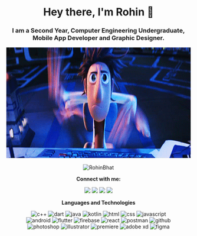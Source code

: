 <h1 align = "center">Hey there, I'm Rohin 👋</h1>
<h3 align = "center">I am a Second Year, Computer Engineering Undergraduate, Mobile App Developer and Graphic Designer.</h3>

<p align = "center">
	<img src = "typing.gif" width = "500">
</p>
<p align = "center">
	<img src = "https://komarev.com/ghpvc/?username=RohinBhat&color=blue&style=flat" alt="RohinBhat"></a>
</p>

<p align = "center">
	<strong>Connect with me:</strong>
</p>
<p align = "center">
	<a href = "https://www.linkedin.com/in/rohin-bhat-a2a9a5192/" target = "_blank"><img src = "https://img.shields.io/badge/-LinkedIn-0077B5?style=for-the-badge&logo=linkedin&logoColor=white"></a>
	<a href = "https://www.instagram.com/baronhere/" target = "_blank"><img src = "https://img.shields.io/badge/Instagram-E4405F?style=for-the-badge&logo=instagram&logoColor=white"></a>
	<a href = "https://dribbble.com/bhatrohin" target = "_blank"><img src = "https://img.shields.io/badge/Dribbble-EA4C89?style=for-the-badge&logo=dribbble&logoColor=white"></a>
  <a href = "mailto:bhatrohin003@gmail.com/" target = "_blank"><img src = "https://img.shields.io/badge/-Gmail-D14836?style=for-the-badge&logo=gmail&logoColor=white"></a>
</p>

<p align = "center">
	<strong>Languages and Technologies</strong>
</p>
<p align = "center">
	<img src="https://img.shields.io/badge/C%2B%2B-00599C?style=for-the-badge&logo=c%2B%2B&logoColor=white" alt="c++" />
	<img src="https://img.shields.io/badge/Dart-3FC5FF?&style=for-the-badge&logo=dart&logoColor=00579d" alt="dart" />
	<img src="https://img.shields.io/badge/Java-ED2025?style=for-the-badge&logo=java&logoColor=white" alt="java" />
	<img src="https://img.shields.io/badge/Kotlin-F4750E?&style=for-the-badge&logo=kotlin&logoColor=white" alt="kotlin" />
	<img src="https://img.shields.io/badge/HTML-E34F26?style=for-the-badge&logo=html5&logoColor=white" alt="html" />
	<img src="https://img.shields.io/badge/CSS-1572B6?style=for-the-badge&logo=css3&logoColor=white" alt="css" />
	<img src="https://img.shields.io/badge/JavaScript-323330?style=for-the-badge&logo=javascript&logoColor=F7DF1E" alt="javascript" />
	<br/>
	<img src="https://img.shields.io/badge/Android-3DDC84?style=for-the-badge&logo=android&logoColor=white" alt="android" />
	<img src="https://img.shields.io/badge/Flutter-02569B?style=for-the-badge&logo=flutter&logoColor=white" alt="flutter" />
	<img src="https://img.shields.io/badge/Firebase-323330?style=for-the-badge&logo=firebase&logoColor=ffca28" alt="firebase" />
	<img src="https://img.shields.io/badge/React-20232A?style=for-the-badge&logo=react&logoColor=61DAFB" alt="react" />
	<img src="https://img.shields.io/badge/Postman-FF6C37?style=for-the-badge&logo=Postman&logoColor=white" alt="postman" />
	<img src="https://img.shields.io/badge/GitHub-100000?style=for-the-badge&logo=github&logoColor=white" alt="github" />
	<br/>
	<img src="https://img.shields.io/badge/Photoshop-31A8FF?style=for-the-badge&logo=Adobe%20Photoshop&logoColor=black" alt="photoshop" />
	<img src="https://img.shields.io/badge/Illustrator-FF9A00?style=for-the-badge&logo=adobe%20illustrator&logoColor=black" alt="illustrator" />
	<img src="https://img.shields.io/badge/Premiere%20Pro-9999FF?style=for-the-badge&logo=Adobe%20Premiere%20Pro&logoColor=black" alt="premiere" />
	<img src="https://img.shields.io/badge/Adobe%20XD-FF61F6?style=for-the-badge&logo=Adobe%20XD&logoColor=black" alt="adobe xd" />
	<img src="https://img.shields.io/badge/Figma-F24E1E?style=for-the-badge&logo=figma&logoColor=white" alt="figma" />
</p>

<!-- <p align="center"> 
  <img src="https://github-readme-stats.vercel.app/api?username=RohinBhat&theme=tokyonight&show_icons=true&count_private=true" />
	<br/>
	<img src="https://github-readme-streak-stats.herokuapp.com?user=RohinBhat&theme=tokyonight" />
	<br/>
	<img src="https://github-readme-stats.vercel.app/api/top-langs/?username=RohinBhat&theme=tokyonight&show_icons=true&count_private=true&layout=compact" />
</p> -->
